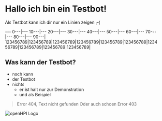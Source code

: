 # Hallo ich bin ein Testbot!

Als Testbot kann ich dir nur ein Linien zeigen ;-)

---  0---|--- 10---|--- 20---|--- 30---|--- 40---|--- 50---|--- 60---|--- 70---|--- 80---|--- 90---|
123456789|123456789|123456789|123456789|123456789|123456789|123456789|123456789|123456789|123456789|

## Was kann der Testbot?
* noch kann
* der Testbot
* nichts
  * er ist halt nur zur Demonstration
  * und als Beispiel
  
> Error 404, Text nicht gefunden
> Oder auch schoen Error 403

![openHPI Logo](https://pichasso.xopic.de/image?file=https%3A%2F%2Fs3.xopic.de%2Fopenhpi-public%2Fcourses%2F7cZWaATaTjbQ4phWCr6tg3%2Fvisual_v7.png&width=314&height=195)
